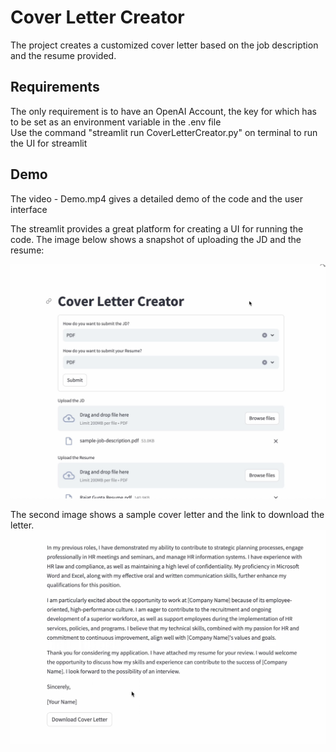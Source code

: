 # Cover Letter Creator

The project creates a customized cover letter based on the job description and the resume provided.

## Requirements

The only requirement is to have an OpenAI Account, the key for which has to be set as an environment variable in the .env file  
Use the command "streamlit run CoverLetterCreator.py" on terminal to run the UI for streamlit  

## Demo

The video - Demo.mp4 gives a detailed demo of the code and the user interface  

The streamlit provides a great platform for creating a UI for running the code. The image below shows a snapshot of uploading the JD and the resume:  

![Uploading Docs](Images/Demo1.png)

The second image shows a sample cover letter and the link to download the letter.  
![Getting a download link](Images/Demo2.png)
